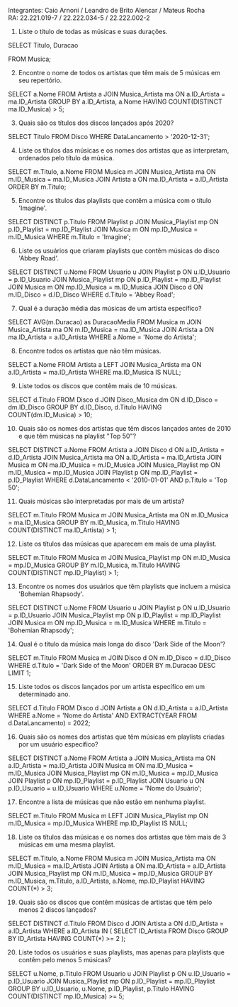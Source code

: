 Integrantes: Caio Arnoni / Leandro de Brito Alencar / Mateus Rocha <br>
RA: 22.221.019-7 / 22.222.034-5 / 22.222.002-2

1. Liste o título de todas as músicas e suas durações.

SELECT Titulo, Duracao

FROM Musica;

2. Encontre o nome de todos os artistas que têm mais de 5 músicas em seu repertório.

SELECT a.Nome
FROM Artista a
JOIN Musica_Artista ma ON a.ID_Artista = ma.ID_Artista
GROUP BY a.ID_Artista, a.Nome
HAVING COUNT(DISTINCT ma.ID_Musica) > 5;

3. Quais são os títulos dos discos lançados após 2020?

SELECT Titulo
FROM Disco
WHERE DataLancamento > '2020-12-31';

4. Liste os títulos das músicas e os nomes dos artistas que as interpretam, ordenados pelo título da música.

SELECT m.Titulo, a.Nome
FROM Musica m
JOIN Musica_Artista ma ON m.ID_Musica = ma.ID_Musica
JOIN Artista a ON ma.ID_Artista = a.ID_Artista
ORDER BY m.Titulo;

5. Encontre os títulos das playlists que contêm a música com o título 'Imagine'.

SELECT DISTINCT p.Titulo
FROM Playlist p
JOIN Musica_Playlist mp ON p.ID_Playlist = mp.ID_Playlist
JOIN Musica m ON mp.ID_Musica = m.ID_Musica
WHERE m.Titulo = 'Imagine';

6. Liste os usuários que criaram playlists que contêm músicas do disco 'Abbey Road'.

SELECT DISTINCT u.Nome
FROM Usuario u
JOIN Playlist p ON u.ID_Usuario = p.ID_Usuario
JOIN Musica_Playlist mp ON p.ID_Playlist = mp.ID_Playlist
JOIN Musica m ON mp.ID_Musica = m.ID_Musica
JOIN Disco d ON m.ID_Disco = d.ID_Disco
WHERE d.Titulo = 'Abbey Road';

7. Qual é a duração média das músicas de um artista específico?

SELECT AVG(m.Duracao) as DuracaoMedia
FROM Musica m
JOIN Musica_Artista ma ON m.ID_Musica = ma.ID_Musica
JOIN Artista a ON ma.ID_Artista = a.ID_Artista
WHERE a.Nome = 'Nome do Artista';

8. Encontre todos os artistas que não têm músicas.

SELECT a.Nome
FROM Artista a
LEFT JOIN Musica_Artista ma ON a.ID_Artista = ma.ID_Artista
WHERE ma.ID_Musica IS NULL;

9. Liste todos os discos que contêm mais de 10 músicas.

SELECT d.Titulo
FROM Disco d
JOIN Disco_Musica dm ON d.ID_Disco = dm.ID_Disco
GROUP BY d.ID_Disco, d.Titulo
HAVING COUNT(dm.ID_Musica) > 10;

10. Quais são os nomes dos artistas que têm discos lançados antes de 2010 e que têm músicas na playlist "Top 50"?

SELECT DISTINCT a.Nome
FROM Artista a
JOIN Disco d ON a.ID_Artista = d.ID_Artista
JOIN Musica_Artista ma ON a.ID_Artista = ma.ID_Artista
JOIN Musica m ON ma.ID_Musica = m.ID_Musica
JOIN Musica_Playlist mp ON m.ID_Musica = mp.ID_Musica
JOIN Playlist p ON mp.ID_Playlist = p.ID_Playlist
WHERE d.DataLancamento < '2010-01-01'
  AND p.Titulo = 'Top 50';

11. Quais músicas são interpretadas por mais de um artista?

SELECT m.Titulo
FROM Musica m
JOIN Musica_Artista ma ON m.ID_Musica = ma.ID_Musica
GROUP BY m.ID_Musica, m.Titulo
HAVING COUNT(DISTINCT ma.ID_Artista) > 1;

12. Liste os títulos das músicas que aparecem em mais de uma playlist.

SELECT m.Titulo
FROM Musica m
JOIN Musica_Playlist mp ON m.ID_Musica = mp.ID_Musica
GROUP BY m.ID_Musica, m.Titulo
HAVING COUNT(DISTINCT mp.ID_Playlist) > 1;

13. Encontre os nomes dos usuários que têm playlists que incluem a música 'Bohemian Rhapsody'.

SELECT DISTINCT u.Nome
FROM Usuario u
JOIN Playlist p ON u.ID_Usuario = p.ID_Usuario
JOIN Musica_Playlist mp ON p.ID_Playlist = mp.ID_Playlist
JOIN Musica m ON mp.ID_Musica = m.ID_Musica
WHERE m.Titulo = 'Bohemian Rhapsody';

14. Qual é o título da música mais longa do disco 'Dark Side of the Moon'?

SELECT m.Titulo
FROM Musica m
JOIN Disco d ON m.ID_Disco = d.ID_Disco
WHERE d.Titulo = 'Dark Side of the Moon'
ORDER BY m.Duracao DESC
LIMIT 1;

15. Liste todos os discos lançados por um artista específico em um determinado ano.

SELECT d.Titulo
FROM Disco d
JOIN Artista a ON d.ID_Artista = a.ID_Artista
WHERE a.Nome = 'Nome do Artista'
  AND EXTRACT(YEAR FROM d.DataLancamento) = 2022;

16. Quais são os nomes dos artistas que têm músicas em playlists criadas por um usuário específico?

SELECT DISTINCT a.Nome
FROM Artista a
JOIN Musica_Artista ma ON a.ID_Artista = ma.ID_Artista
JOIN Musica m ON ma.ID_Musica = m.ID_Musica
JOIN Musica_Playlist mp ON m.ID_Musica = mp.ID_Musica
JOIN Playlist p ON mp.ID_Playlist = p.ID_Playlist
JOIN Usuario u ON p.ID_Usuario = u.ID_Usuario
WHERE u.Nome = 'Nome do Usuário';

17. Encontre a lista de músicas que não estão em nenhuma playlist.

SELECT m.Titulo
FROM Musica m
LEFT JOIN Musica_Playlist mp ON m.ID_Musica = mp.ID_Musica
WHERE mp.ID_Playlist IS NULL;

18. Liste os títulos das músicas e os nomes dos artistas que têm mais de 3 músicas em uma mesma playlist.

SELECT m.Titulo, a.Nome
FROM Musica m
JOIN Musica_Artista ma ON m.ID_Musica = ma.ID_Artista
JOIN Artista a ON ma.ID_Artista = a.ID_Artista
JOIN Musica_Playlist mp ON m.ID_Musica = mp.ID_Musica
GROUP BY m.ID_Musica, m.Titulo, a.ID_Artista, a.Nome, mp.ID_Playlist
HAVING COUNT(*) > 3;

19. Quais são os discos que contêm músicas de artistas que têm pelo menos 2 discos lançados?

SELECT DISTINCT d.Titulo
FROM Disco d
JOIN Artista a ON d.ID_Artista = a.ID_Artista
WHERE a.ID_Artista IN (
    SELECT ID_Artista
    FROM Disco
    GROUP BY ID_Artista
    HAVING COUNT(*) >= 2
);

20. Liste todos os usuários e suas playlists, mas apenas para playlists que contêm pelo menos 5 músicas?

SELECT u.Nome, p.Titulo
FROM Usuario u
JOIN Playlist p ON u.ID_Usuario = p.ID_Usuario
JOIN Musica_Playlist mp ON p.ID_Playlist = mp.ID_Playlist
GROUP BY u.ID_Usuario, u.Nome, p.ID_Playlist, p.Titulo
HAVING COUNT(DISTINCT mp.ID_Musica) >= 5;
